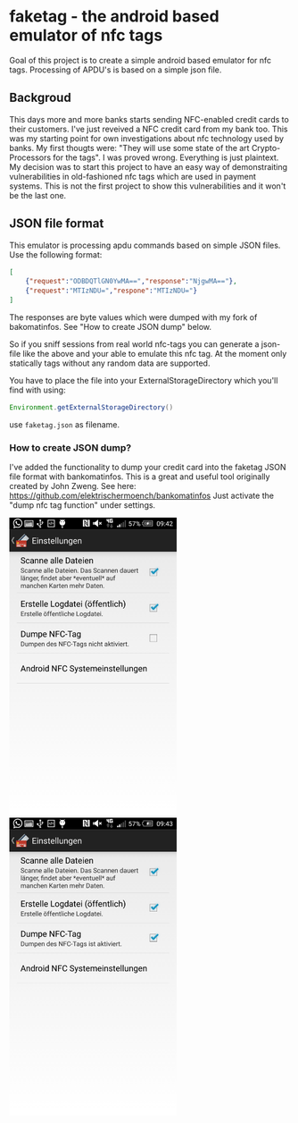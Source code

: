 # faketag - the android based emulator of nfc tags 

Goal of this project is to create a simple android based emulator for nfc tags.
Processing of APDU's is based on a simple json file.

## Backgroud

This days more and more banks starts sending NFC-enabled credit cards to their customers. I've just reveived 
a NFC credit card from my bank too. This was my starting point for own investigations about nfc technology used
by banks. My first thougts were: "They will use some state of the art Crypto-Processors for the tags". 
I was proved wrong. Everything is just plaintext. My decision was to start this 
project to have an easy way of demonstraiting vulnerabilities in old-fashioned nfc tags which are used in payment systems.
This is not the first project to show this vulnerabilities and it won't be the last one.

## JSON file format

This emulator is processing apdu commands based on simple JSON files. Use the following format:

```json
[
	{"request":"ODBDQTlGN0YwMA==","response":"NjgwMA=="},
  	{"request":"MTIzNDU=","respone":"MTIzNDU="}
]
```

The responses are byte values which were dumped with my fork of bakomatinfos. See "How to create JSON dump" below.

So if you sniff sessions from real world nfc-tags you can generate a json-file like the above and
your able to emulate this nfc tag. At the moment only statically tags without any random data are 
supported.

You have to place the file into your ExternalStorageDirectory which you'll find with using:
```Java
Environment.getExternalStorageDirectory()
```

use ```faketag.json``` as filename. 

### How to create JSON dump?

I've added the functionality to dump your credit card into the faketag JSON file format with bankomatinfos. 
This is a great and useful tool originally created by John Zweng.
See here: https://github.com/elektrischermoench/bankomatinfos 
Just activate the "dump nfc tag function" under settings. 

<img src="https://github.com/elektrischermoench/faketag/blob/master/img/Screenshot_2015-03-09-09-42-56.png" alt="disabled NFC" width="300"/>
<img src="https://github.com/elektrischermoench/faketag/blob/master/img/Screenshot_2015-03-09-09-43-02.png" alt="enabled NFC" width="300"/>



